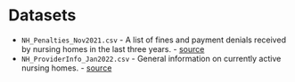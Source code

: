 # Datasets

* `NH_Penalties_Nov2021.csv` - A list of fines and payment denials received by nursing homes in the last three years. - [source](https://data.cms.gov/provider-data/dataset/g6vv-u9sr)
* `NH_ProviderInfo_Jan2022.csv` - General information on currently active nursing homes. - [source](https://data.cms.gov/provider-data/dataset/4pq5-n9py)